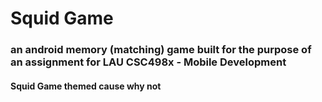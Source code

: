 # Squid Game
### an android memory (matching) game built for the purpose of an assignment for LAU CSC498x - Mobile Development
#### Squid Game themed cause why not